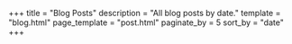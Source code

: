+++
title = "Blog Posts"
description = "All blog posts by date."
template = "blog.html"
page_template = "post.html"
paginate_by = 5
sort_by = "date"
+++